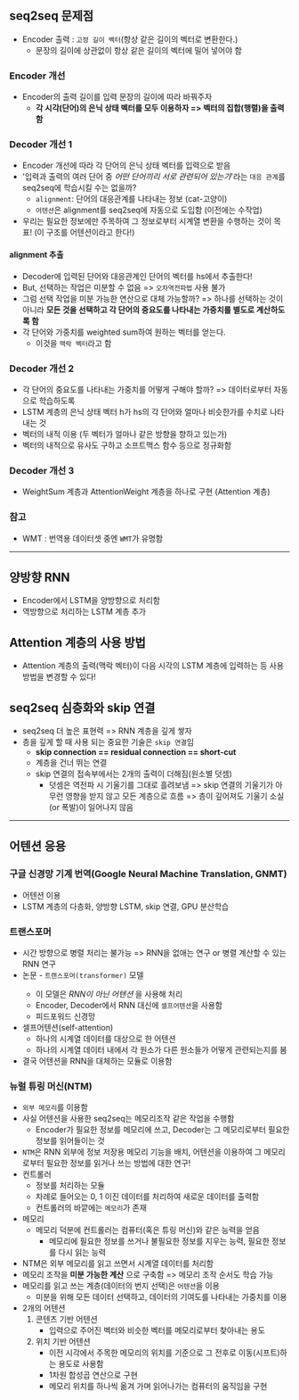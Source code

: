 ## seq2seq 문제점
- Encoder 출력 : `고정 길이 벡터`(항상 같은 길이의 벡터로 변환한다.)
	- 문장의 길이에 상관없이 항상 같은 길이의 벡터에 밀어 넣어야 함

### Encoder 개선
- Encoder의 출력 길이를 입력 문장의 길이에 따라 바꿔주자
	- __각 시각(단어)의 은닉 상태 벡터를 모두 이용하자 => 벡터의 집합(행렬)을 출력함__

### Decoder 개선 1
- Encoder 개선에 따라 각 단어의 은닉 상태 벡터를 입력으로 받음
- '입력과 출력의 여러 단어 중 _어떤 단어끼리 서로 관련되어 있는가_'라는 `대응 관계`를 seq2seq에 학습시킬 수는 없을까?
	- `alignment`: 단어의 대응관계를 나타내는 정보 (cat-고양이)
	- `어텐션`은 alignment를 seq2seq에 자동으로 도입함 (이전에는 수작업)
- 우리는 필요한 정보에만 주목하여 그 정보로부터 시계열 변환을 수행하는 것이 목표! (이 구조를 어텐션이라고 한다!)

#### alignment 추출
- Decoder에 입력된 단어와 대응관계인 단어의 벡터를 hs에서 추출한다!
- But, 선택하는 작업은 미분할 수 없음 => `오차역전파법` 사용 불가
- 그럼 선택 작업을 미분 가능한 연산으로 대체 가능할까? => 하나를 선택하는 것이 아니라 __모든 것을 선택하고 각 단어의 중요도를 나타내는 가중치를 별도로 계산하도록 함__
- 각 단어와 가중치를 weighted sum하여 원하는 벡터를 얻는다.
	- 이것을 `맥락 벡터`라고 함

### Decoder 개선 2
- 각 단어의 중요도를 나타내는 가중치를 어떻게 구해야 할까? => 데이터로부터 자동으로 학습하도록
- LSTM 계층의 은닉 상태 벡터 h가 hs의 각 단어와 얼마나 비슷한가를 수치로 나타내는 것
- 벡터의 내적 이용 (두 벡터가 얼마나 같은 방향을 향하고 있는가)
- 벡터의 내적으로 유사도 구하고 소프트맥스 함수 등으로 정규화함

### Decoder 개선 3
- WeightSum 계층과 AttentionWeight 계층을 하나로 구현 (Attention 계층)

### 참고
- WMT : 번역용 데이터셋 중엔 `WMT`가 유명함

***

## 양방향 RNN
- Encoder에서 LSTM을 양방향으로 처리함
- 역방향으로 처리하는 LSTM 계층 추가

## Attention 계층의 사용 방법
- Attention 계층의 출력(맥락 벡터)이 다음 시각의 LSTM 계층에 입력하는 등 사용 방법을 변경할 수 있다!

## seq2seq 심층화와 skip 연결
- seq2seq 더 높은 표현력 => RNN 계층을 깊게 쌓자
- 층을 깊게 할 때 사용 되는 중요한 기술은 `skip 연결`임
	- __skip connection == residual connection == short-cut__
	- 계층을 건너 뛰는 연결
	- skip 연결의 접속부에서는 2개의 출력이 더해짐(원소별 덧셈)
		- 덧셈은 역전파 시 기울기를 그대로 흘려보냄 => skip 연결의 기울기가 아무런 영향을 받지 않고 모든 계층으로 흐름 => 층이 깊어져도 기울기 소실(or 폭발)이 일어나지 않음

***

## 어텐션 응용

### 구글 신경망 기계 번역(Google Neural Machine Translation, GNMT)
- 어텐션 이용
- LSTM 계층의 다층화, 양방향 LSTM, skip 연결, GPU 분산학습

### 트랜스포머
- 시간 방향으로 병렬 처리는 불가능 => RNN을 없애는 연구 or 병렬 계산할 수 있는 RNN 연구
- 논문 <Attention is all you need> - `트랜스포머(transformer)` 모델
	- 이 모델은 _RNN이 아닌 어텐션_ 을 사용해 처리
	- Encoder, Decoder에서 RNN 대신에  `셀프어텐션`을 사용함
	- 피드포워드 신경망
- 셀프어텐션(self-attention)
	- 하나의 시계열 데이터를 대상으로 한 어텐션
	- 하나의 시계열 데이터 내에서 각 원소가 다른 원소들가 어떻게 관련되는지를 봄
- 결국 어텐션을 RNN을 대체하는 모듈로 이용함

### 뉴럴 튜링 머신(NTM)
- `외부 메모리`를 이용함
- 사실 어텐션을 사용한 seq2seq는 메모리조작 같은 작업을 수행함 
	- Encoder가 필요한 정보를 메모리에 쓰고, Decoder는 그 메모리로부터 필요한 정보를 읽어들이는 것
- `NTM`은 RNN 외부에 정보 저장용 메모리 기능을 배치, 어텐션을 이용하여 그 메모리로부터 필요한 정보를 읽거나 쓰는 방법에 대한 연구!
- 컨트롤러
	- 정보를 처리하는 모듈
	- 차례로 들어오는 0, 1 이진 데이터를 처리하여 새로운 데이터를 출력함
	- 컨트롤러의 바깥에는 `메모리`가 존재
- 메모리
	- 메모리 덕분에 컨트롤러는 컴퓨터(혹은 튜링 머신)와 같은 능력을 얻음
		- 메모리에 필요한 정보를 쓰거나 불필요한 정보를 지우는 능력, 필요한 정보를 다시 읽는 능력
- NTM은 외부 메모리를 읽고 쓰면서 시계열 데이터를 처리함
- 메모리 조작을 __미분 가능한 계산__ 으로 구축함 => 메모리 조작 순서도 학습 가능
- 메모리를 읽고 쓰는 계층(데이터의 번지 선택)은 `어텐션`을 이용
	- 미분을 위해 모든 데이터 선택하고, 데이터의 기여도를 나타내는 가중치를 이용
- 2개의 어텐션
	1. 콘텐츠 기반 어텐션
		- 입력으로 주어진 벡터와 비슷한 벡터를 메모리로부터 찾아내는 용도
	2. 위치 기반 어텐션
		- 이전 시각에서 주목한 메모리의 위치를 기준으로 그 전후로 이동(시프트)하는 용도로 사용함
		- 1차원 합성곱 연산으로 구현
		- 메모리 위치를 하나씩 옮겨 가며 읽어나가는 컴퓨터의 움직임을 구현


